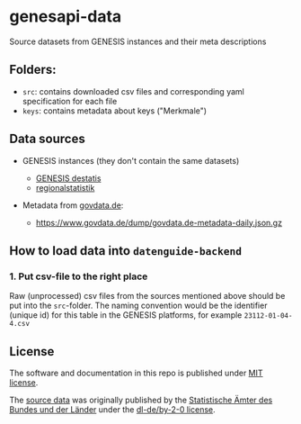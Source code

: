 # genesapi-data
Source datasets from GENESIS instances and their meta descriptions

## Folders:

- `src`: contains downloaded csv files and corresponding yaml specification for each file
- `keys`: contains metadata about keys ("Merkmale")

## Data sources

- GENESIS instances (they don't contain the same datasets)
    - [GENESIS destatis](https://www-genesis.destatis.de/genesis/online)
    - [regionalstatistik](https://www.regionalstatistik.de/genesis/online/)

- Metadata from [govdata.de](http://govdata.de):
    - https://www.govdata.de/dump/govdata.de-metadata-daily.json.gz

## How to load data into `datenguide-backend`

### 1. Put csv-file to the right place

Raw (unprocessed) csv files from the sources mentioned above should be put into the `src`-folder. The naming convention would be the identifier (unique id) for this table in the GENESIS platforms, for example `23112-01-04-4.csv`

## License

The software and documentation in this repo is published under [MIT license](https://github.com/datenguide/genesapi-data/blob/master/LICENSE).

The [source data](https://github.com/datenguide/genesapi-data) was originally published by the [Statistische Ämter des Bundes und der Länder](https://www.regionalstatistik.de/) under the [dl-de/by-2-0 license](https://www.govdata.de/dl-de/by-2-0).

